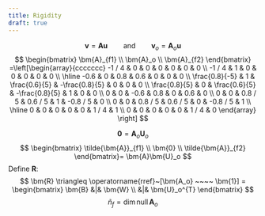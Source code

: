 ```yaml
---
title: Rigidity
draft: true
---
```


$$
\bm{v} = \bm{A}\bm{u}
\qquad\text{and}\qquad
\bm{v}_o = \bm{A}_o \bm{u}
$$
$$
\begin{bmatrix}
\bm{A}_{f1} \\ 
\bm{A}_o \\ 
\bm{A}_{f2}
\end{bmatrix}
=\left[\begin{array}{ccccccc}
-1 / 4 & 0 & 0 & 0 & 0 & 0 & 0 \\
-1 / 4 & 1 & 0 & 0 & 0 & 0 & 0 \\ \hline
-0.6 & 0 & 0.8 & 0.6 & 0 & 0 & 0 \\
\frac{0.8}{-5} & 1 & \frac{0.6}{5} & -\frac{0.8}{5} & 0 & 0 & 0 \\
\frac{0.8}{5} & 0 & \frac{0.6}{5} & -\frac{0.8}{5} & 1 & 0 & 0 \\
0 & 0 & -0.6 & 0.8 & 0 & 0.6 & 0 \\
0 & 0 & 0.8 / 5 & 0.6 / 5 & 1 & -0.8 / 5 & 0 \\
0 & 0 & 0.8 / 5 & 0.6 / 5 & 0 & -0.8 / 5 & 1 \\ \hline
0 & 0 & 0 & 0 & 0 & 1 / 4 & 1 \\
0 & 0 & 0 & 0 & 0 & 1 / 4 & 0
\end{array} \right]
$$

$$
\bm{0}  = \bm{A}_o \bm{U}_o
$$
$$
\begin{bmatrix}
\tilde{\bm{A}}_{f1} \\ \bm{0} \\ \tilde{\bm{A}}_{f2}
\end{bmatrix}= \bm{A}\bm{U}_o
$$
Define $\bm{R}$:
$$
\bm{R} \triangleq \operatorname{rref}~[\bm{A_o} ~~~~ \bm{1}] = \begin{bmatrix}
\bm{B} &|& \bm{W} \\ 
&|& \bm{U}_o^{T}
\end{bmatrix}
$$
$$
\tilde{n}_f = \operatorname{dim} \operatorname{null} \bm{A}_o
$$
